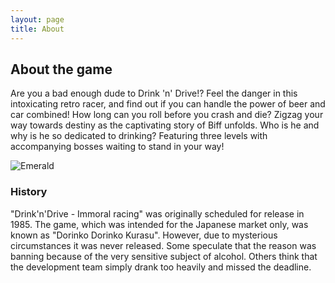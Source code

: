 ```yaml
---
layout: page
title: About
---
```

## About the game
Are you a bad enough dude to Drink 'n' Drive!? Feel the danger in this intoxicating retro racer, and find out if you can handle the power of beer and car combined! How long can you roll before you crash and die? Zigzag your way towards destiny as the captivating story of Biff unfolds. Who is he and why is he so dedicated to drinking? Featuring three levels with accompanying bosses waiting to stand in your way!

![Emerald](img/Emerald01.png "Emerald")

### History
"Drink'n'Drive - Immoral racing" was originally scheduled for release in 1985. The game, which was intended for the Japanese market only, was known as "Dorinko Dorinko Kurasu". However, due to mysterious circumstances it was never released. Some speculate that the reason was banning because of the very sensitive subject of alcohol. Others think that the development team simply drank too heavily and missed the deadline.
